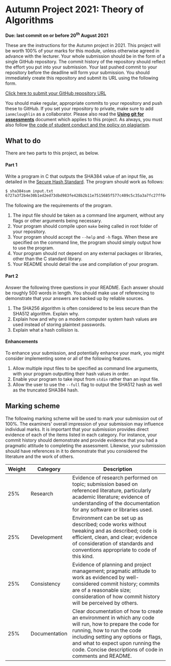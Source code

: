 # Autumn Project 2021: Theory of Algorithms

**Due: last commit on or before 20<sup>th</sup> August 2021**


These are the instructions for the Autumn project in 2021.
This project will be worth 100% of your marks for this module, unless otherwise agreed in advance with the lecturer.
Your whole submission should be in the form of a single GitHub repository.
The commit history of the repository should reflect the effort you put into your submission.
Your last pushed commit to your repository before the deadline will form your submission.
You should immediately create this repository and submit its URL using the following form.


[Click here to submit your GitHub repository URL](https://forms.office.com/r/whWTJsDuz7)



You should make regular, appropriate commits to your repository and push these to GitHub.
If you set your repository to private, make sure to add `ianmcloughlin` as a collaborator.
Please also read the **[Using git for assessments](https://github.com/ianmcloughlin/using-git-for-assessments/raw/master/using-git-for-assessments.pdf)** document which applies to this project.
As always, you must also follow [the code of student conduct and the policy on plagiarism](https://www.gmit.ie/general/quality-assurance-framework).


## What to do

There are two parts to this project, as below.

#### Part 1

Write a program in C that outputs the SHA384 value of an input file, as detailed in the [Secure Hash Standard](https://www.nist.gov/publications/secure-hash-standard).
The program should work as follows:

```bash
$ sha384sum input.txt
6727a3f2b4e30b1ed2ed73dbd983fe428b2b11e7515685f577c409c5c35a3a7fc27ff648ba2e0e8b1a3f31682f02a0bb  input.txt
```

The following are the requirements of the program.

1. The input file should be taken as a command line argument, without any flags or other arguments being necessary.
2. Your program should compile upon `make` being called in root folder of your repository.
3. Your program should accept the `--help` and `-h` flags. When these are specified on the command line, the program should simply output how to use the program.
4. Your program should not depend on any external packages or libraries, other than the C standard library.
5. Your README should detail the use and compilation of your program.

#### Part 2

Answer the following three questions in your README.
Each answer should be roughly 500 words in length.
You should make use of referencing to demonstrate that your answers are backed up by reliable sources.

1. The SHA256 algorithm is often considered to be less secure than the SHA512 algorithm. Explain why.
2. Explain how and why on a modern computer system hash values are used instead of storing plaintext passwords.
3. Explain what a hash collision is.


#### Enhancements

To enhance your submission, and potentially enhance your mark, you might consider implementing some or all of the following features.

1. Allow multiple input files to be specified as command line arguments, with your program outputting their hash values in order.
2. Enable your program to take input from `stdin` rather than an input file.
3. Allow the user to use the `--full` flag to output the SHA512 hash as well as the truncated SHA384 hash.


## Marking scheme

The following marking scheme will be used to mark your submission out of 100%.
The examiners' overall impression of your submission may influence individual marks.
It is important that your submission provides direct evidence of each of the items listed in each category.
For instance, your commit history should demonstrate and provide evidence that you had a pragmatic attitude to completing the assessment.
Likewise, your submission should have references in it to demonstrate that you considered the literature and the work of others.
  

| Weight | Category | Description |
|---|---|---|
|25% | Research | Evidence of research performed on topic; submission based on referenced literature, particularly academic literature; evidence of understanding of the documentation for any software or libraries used. |
|25% | Development | Environment can be set up as described; code works without tweaking and as described; code is efficient, clean, and clear; evidence of consideration of standards and conventions appropriate to code of this kind. |
|25% | Consistency | Evidence of planning and project management; pragmatic attitude to work as evidenced by well-considered commit history; commits are of a reasonable size; consideration of how commit history will be perceived by others. |
|25% | Documentation | Clear documentation of how to create an environment in which any code will run, how to prepare the code for running, how to run the code including setting any options or flags, and what to expect upon running the code. Concise descriptions of code in comments and README. |